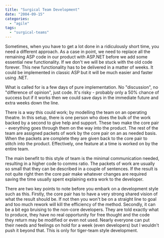 ```yaml
---
title: "Surgical Team Development"
date: "2004-09-15"
categories: 
  - "agile"
tags: 
  - "surgical-teams"
---
```


Sometimes, when you have to get a lot done in a ridiculously short time, you need a different approach. As a case in point, we need to replace all the remaining ASP code in our product with ASP.NET before we add some essential new functionality. If we don't we will be stuck with the old code forever. This new functionality has to be delivered in a matter of weeks. It could be implemented in classic ASP but it will be much easier and faster using .NET.

What is called for is a few days of pure implementation. No "discussion", no "difference of opinion", just code. It's risky - probably only a 50% chance of success but if it works then we could save days in the immediate future and extra weeks down the line.

There is a way this could work; by modelling the team on an operating theatre. In this setup, there is one person who does the bulk of the work backed by a second to give help and support. These two make the core pair - everything goes through them on the way into the product. The rest of the team are assigned packets of work by the core pair on an as needed basis. When the packets are complete they are given back to the core pair to stitch into the product. Effectively, one feature at a time is worked on by the entire team.

The main benefit to this style of team is the minimal communication needed, resulting in a higher code to comms ratio. The packets of work are usually so small that they can be described in a couple of sentences. If the result is not quite right then the core pair make whatever changes are required saving the time usually spent explaining extra work to the developer.

There are two key points to note before you embark on a development style such as this. Firstly, the core pair has to have a very strong shared vision of what the result should be. If not then you won't be on a straight line to goal and too much rework will kill the efficiency of the method. Secondly, it can be a bit ego bruising to the non-core developers. They are told exactly what to produce, they have no real opportunity for free thought and the code they return may be modified or even not used. Nearly everyone can put their needs and feelings on hold for a week (even developers) but I wouldn't push it beyond that. This is only for tiger-team style development.
